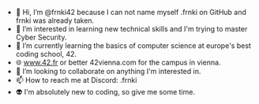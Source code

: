 - 👋 Hi, I’m @frnki42 because I can not name myself .frnki on GitHub and frnki was already taken.
- 👀 I’m interested in learning new technical skills and I'm trying to master Cyber Security.
- 🌱 I’m currently learning the basics of computer science at europe's best coding school, 42.
- :globe_with_meridians: www.42.fr or better 42vienna.com for the campus in vienna.
- 💞️ I’m looking to collaborate on anything I'm interested in.
- 📫 How to reach me at Discord: .frnki
- :alien: I'm absolutely new to coding, so give me some time.

<!---
frnki42/frnki42 is a ✨ special ✨ repository because its `README.md` (this file) appears on your GitHub profile.
You can click the Preview link to take a look at your changes.
--->
